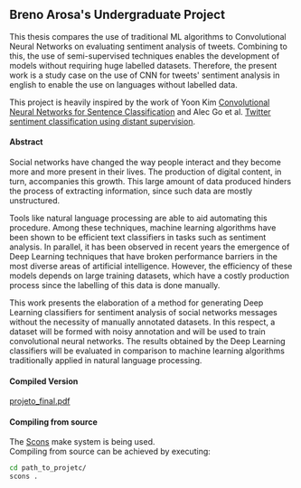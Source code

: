 ## Breno Arosa's Undergraduate Project

This thesis compares the use of traditional ML algorithms to Convolutional Neural Networks on evaluating sentiment analysis of tweets.
Combining to this, the use of semi-supervised techniques enables the development of models without requiring huge labelled datasets.
Therefore, the present work is a study case on the use of CNN for tweets' sentiment analysis in english to enable the use on languages without labelled data.

This project is heavily inspired by the work of Yoon Kim [Convolutional Neural Networks for Sentence Classification](http://arxiv.org/abs/1408.5882) and Alec Go et al. [Twitter sentiment classification using distant supervision](http://www.academia.edu/download/34632156/Twitter_Sentiment_Classification_using_Distant_Supervision.pdf).

#### Abstract

Social networks have changed the way people interact and they become more and more present in their lives.
The production of digital content, in turn, accompanies this growth.
This large amount of data produced hinders the process of extracting information, since such data are mostly
unstructured.

Tools like natural language processing are able to aid automating this procedure.
Among these techniques, machine learning algorithms have been shown to be efficient text classifiers in tasks such as
sentiment analysis.
In parallel, it has been observed in recent years the emergence of Deep Learning techniques that have broken performance
barriers in the most diverse areas of artificial intelligence.
However, the efficiency of these models depends on large training datasets, which have a costly production process since
the labelling of this data is done manually.

This work presents the elaboration of a method for generating Deep Learning classifiers for sentiment analysis of social
networks messages without the necessity of manually annotated datasets.
In this respect, a dataset will be formed with noisy annotation and will be used to train convolutional neural networks.
The results obtained by the Deep Learning classifiers will be evaluated in comparison to machine learning algorithms
traditionally applied in natural language processing.

#### Compiled Version
[projeto_final.pdf](https://github.com/brenoarosa/projeto_final/blob/master/projeto_final.pdf)

#### Compiling from source
The [Scons](http://scons.org/) make system is being used.  
Compiling from source can be achieved by executing:
```sh
cd path_to_projetc/
scons .
```

